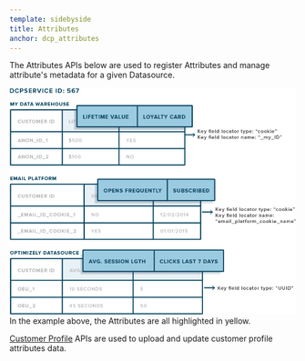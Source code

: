 ```yaml
---
template: sidebyside
title: Attributes
anchor: dcp_attributes
---
```


The Attributes APIs below are used to register Attributes and manage attribute's metadata for a given Datasource.

<img src="/assets/img/dcp/Attributes.png">
In the example above, the Attributes are all highlighted in yellow.

[Customer Profile](/rest/customer_profiles/#customer_profiles) APIs are used to upload and update customer profile attributes data.
